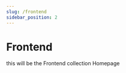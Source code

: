 ```yaml
---
slug: /frontend
sidebar_position: 2
---
```


# Frontend

this will be the Frontend collection Homepage
